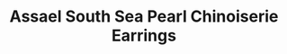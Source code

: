 ---
title: Assael South Sea Pearl Chinoiserie Earrings
description: |
  South Sea Cultured Pearl Drop and Diamond Earrings, 6 Pearl Drops, 10.0 - 12.2mm. Hand set with 122 Diamonds in 18K White Gold, 2.14 ctw.
specs: |
images:
  - image_path: /uploads/assael-south-sea-pearl-chinoiserie-earrings.jpg
_category:
order: 7
categories:
  - earrings
---